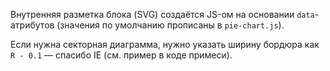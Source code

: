 Внутренняя разметка блока (SVG) создаётся JS-ом на основании `data`-атрибутов (значения по умолчанию прописаны в `pie-chart.js`).

Если нужна секторная диаграмма, нужно указать ширину бордюра как `R - 0.1` — спасибо IE (см. пример в коде примеси).
